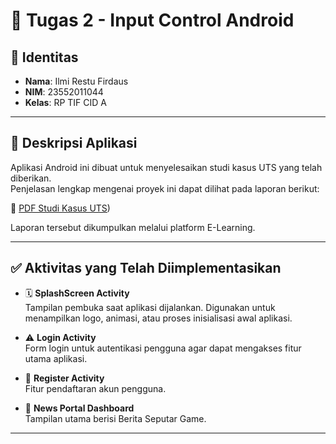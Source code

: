 # 📱 Tugas 2 - Input Control Android

## 👤 Identitas 
- **Nama**: Ilmi Restu Firdaus  
- **NIM**: 23552011044  
- **Kelas**: RP TIF CID A  

---

## 📌 Deskripsi Aplikasi

Aplikasi Android ini dibuat untuk menyelesaikan studi kasus UTS yang telah diberikan.  
Penjelasan lengkap mengenai proyek ini dapat dilihat pada laporan berikut:

📄 [ PDF Studi Kasus UTS](https://drive.google.com/file/d/1fkdY1yP9Z2w2IyS0QiBlQMg56uz0KBl1/view?usp=drive_link))

Laporan tersebut dikumpulkan melalui platform E-Learning.

---
## ✅ Aktivitas yang Telah Diimplementasikan

- 🗓️ **SplashScreen Activity**  
   Tampilan pembuka saat aplikasi dijalankan. Digunakan untuk menampilkan logo, animasi, atau proses inisialisasi awal aplikasi.

- ⚠️ **Login Activity**  
  Form login untuk autentikasi pengguna agar dapat mengakses fitur utama aplikasi.

- 🔐 **Register Activity**  
  Fitur pendaftaran akun pengguna.

- 📰 **News Portal Dashboard**  
  Tampilan utama berisi Berita Seputar Game.
---
